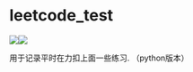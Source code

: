 # leetcode_test
![](https://img.shields.io/badge/Love-ZC-red.svg)![](https://img.shields.io/static/v1.svg?label=link&message=996.icu&color=ff69b4)


用于记录平时在力扣上面一些练习. （python版本）
